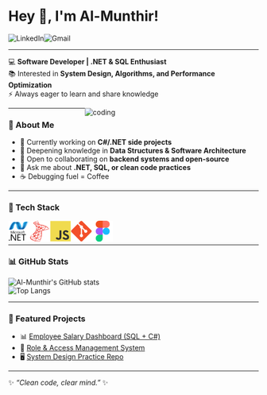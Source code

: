 # Hey 👋, I'm Al-Munthir!  

<a href="https://www.linkedin.com/" target="_blank"><img align="left" alt="LinkedIn" src="https://raw.githubusercontent.com/rahul-jha98/rahul-jha98/main/assets/linkedin.svg" height="18px"/></a>
<a href="mailto:your@email.com" target="_blank"><img align="left" alt="Gmail" src="https://raw.githubusercontent.com/rahul-jha98/rahul-jha98/main/assets/gmail.svg" height="18px"/></a>
<br/>

---

💻 **Software Developer | .NET & SQL Enthusiast**  
📚 Interested in **System Design, Algorithms, and Performance Optimization**  
⚡ Always eager to learn and share knowledge  

<img align="right" alt="coding" src="https://media.giphy.com/media/qgQUggAC3Pfv687qPC/giphy.gif" width="350"/>

---

### 🧐 About Me
- 🔭 Currently working on **C#/.NET side projects**  
- 🌱 Deepening knowledge in **Data Structures & Software Architecture**  
- 🤝 Open to collaborating on **backend systems and open-source**  
- 💬 Ask me about **.NET, SQL, or clean code practices**  
- ☕ Debugging fuel = Coffee  

---

### 🔨 Tech Stack
<a href="https://dotnet.microsoft.com/"><img align="left" alt="dotnet" height="42px" src="https://raw.githubusercontent.com/devicons/devicon/master/icons/dot-net/dot-net-original-wordmark.svg"/></a>
<a href="https://www.microsoft.com/sql-server"><img align="left" alt="SQL Server" height="42px" src="https://raw.githubusercontent.com/devicons/devicon/master/icons/microsoftsqlserver/microsoftsqlserver-plain.svg"/></a>
<a href="https://developer.mozilla.org/en-US/docs/Web/JavaScript"><img align="left" alt="JavaScript" height="42px" src="https://raw.githubusercontent.com/devicons/devicon/master/icons/javascript/javascript-original.svg"/></a>
<a href="https://git-scm.com/"><img align="left" alt="Git" height="42px" src="https://raw.githubusercontent.com/devicons/devicon/master/icons/git/git-original.svg"/></a>
<a href="https://www.figma.com/"><img align="left" alt="Figma" height="42px" src="https://raw.githubusercontent.com/devicons/devicon/master/icons/figma/figma-original.svg"/></a>
<br/><br/>

---

### 📊 GitHub Stats
![Al-Munthir's GitHub stats](https://github-readme-stats.vercel.app/api?username=YOUR_USERNAME&show_icons=true&theme=radical)  
![Top Langs](https://github-readme-stats.vercel.app/api/top-langs/?username=YOUR_USERNAME&layout=compact&theme=radical)  

---

### 🚀 Featured Projects
- 📊 [Employee Salary Dashboard (SQL + C#)](#)  
- 🔐 [Role & Access Management System](#)  
- 🖥️ [System Design Practice Repo](#)  

---

✨ *“Clean code, clear mind.”* ✨
